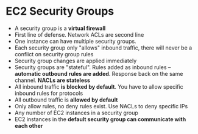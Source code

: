 # EC2 Security Groups

* A security group is a **virtual firewall**
* First line of defense. Network ACLs are second line
* One instance can have multiple security groups.
* Each security group only "allows" inbound traffic, there will never be a conflict on security group rules
* Security group changes are applied immediately
* Security groups are "stateful". Rules added as inbound rules – **automatic outbound rules are added**. Response back on the same channel. **NACLs are stateless**
* All inbound traffic **is blocked by default**. You have to allow specific inbound rules for protocols
* All outbound traffic is **allowed by default**
* Only allow rules, no deny rules exist. Use NACLs to deny specific IPs
* Any number of EC2 instances in a security group
* EC2 instances in the **default security group can communicate with each other**



